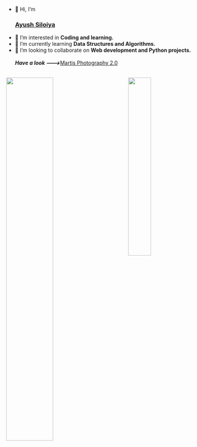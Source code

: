 - 👋 Hi, I’m <h3><a href="https://ayushsiloiya.me/">Ayush Siloiya </a> </h3>
- 👀 I’m interested in <B> Coding and learning. </B>
- 🌱 I’m currently learning <b> Data Structures and Algorithms. </b>
- 💞️ I’m looking to collaborate on <b>Web development and Python projects. </b>
<br><br>
<B><i> Have a look ---></i></B><a href="https://ayushsiloiya619.github.io/Martisphotography/">Martis Photography 2.0</a><br><br>
<img src="https://wallpaperaccess.com/full/1338383.jpg" width="50%" align="left">
<img src="https://github.com/ayushsiloiya619/ayushsiloiya619/blob/main/NUX_Octodex.gif" width="35%" align="right">
